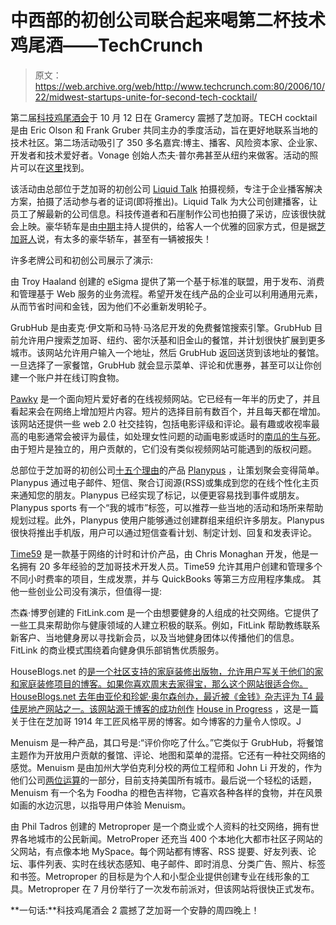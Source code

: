 # 中西部的初创公司联合起来喝第二杯技术鸡尾酒——TechCrunch

> 原文：<https://web.archive.org/web/http://www.techcrunch.com:80/2006/10/22/midwest-startups-unite-for-second-tech-cocktail/>

 [](https://web.archive.org/web/20220519014018/http://www.techcocktail.com/blog/) 第二届[科技鸡尾酒会](https://web.archive.org/web/20220519014018/http://www.techcocktail.com/blog/)于 10 月 12 日在 Gramercy 震撼了芝加哥。TECH cocktail 是由 Eric Olson 和 Frank Gruber 共同主办的季度活动，旨在更好地联系当地的技术社区。第二场活动吸引了 350 多名嘉宾:博主、播客、风险资本家、企业家、开发者和技术爱好者。Vonage 创始人杰夫·普尔弗甚至从纽约来做客。活动的照片可以在[这里](https://web.archive.org/web/20220519014018/http://www.flickr.com/photos/tags/techcocktail2)找到。

该活动由总部位于芝加哥的初创公司 [Liquid Talk](https://web.archive.org/web/20220519014018/http://www.liquidtalk.net/) 拍摄视频，专注于企业播客解决方案，拍摄了活动参与者的证词(即将推出)。Liquid Talk 为大公司创建播客，让员工了解最新的公司信息。科技传道者和石崖制作公司也拍摄了采访，应该很快就会上映。豪华轿车是由[中期](https://web.archive.org/web/20220519014018/http://www.midphase.com/)主持人提供的，给客人一个优雅的回家方式，但是据[芝加哥人](https://web.archive.org/web/20220519014018/http://www.chicagoist.com/archives/2006/10/13/tech_cocktail_2_good_times_lessons_learned.php)说，有太多的豪华轿车，甚至有一辆被报失！

许多老牌公司和初创公司展示了演示:

由 Troy Haaland 创建的 eSigma 提供了第一个基于标准的联盟，用于发布、消费和管理基于 Web 服务的业务流程。希望开发在线产品的企业可以利用通用元素，从而节省时间和金钱，因为他们不必重新发明轮子。

GrubHub 是由麦克·伊文斯和马特·马洛尼开发的免费餐馆搜索引擎。GrubHub 目前允许用户搜索芝加哥、纽约、密尔沃基和旧金山的餐馆，并计划很快扩展到更多城市。该网站允许用户输入一个地址，然后 GrubHub 返回送货到该地址的餐馆。一旦选择了一家餐馆，GrubHub 就会显示菜单、评论和优惠券，甚至可以让你创建一个账户并在线订购食物。

[Pawky](https://web.archive.org/web/20220519014018/http://www.pawky.com/) 是一个面向短片爱好者的在线视频网站。它已经有一年半的历史了，并且看起来会在网络上增加短片内容。短片的选择目前有数百个，并且每天都在增加。该网站还提供一些 web 2.0 社交挂钩，包括电影评级和评论。最有趣或收视率最高的电影通常会被评为最佳，如处理女性问题的动画电影或适时的[南瓜的生与死](https://web.archive.org/web/20220519014018/http://www.pawky.com/featured/the_life_and_death_of_a_pumpkin)。由于短片是独立的，用户贡献的，它们没有类似视频网站可能遇到的版权问题。

总部位于芝加哥的初创公司[十五个理由](https://web.archive.org/web/20220519014018/http://www.fifteenreasons.com/)的产品 [Planypus](https://web.archive.org/web/20220519014018/http://www.planypus.com/) ，让策划聚会变得简单。Planypus 通过电子邮件、短信、聚合订阅源(RSS)或集成到您的在线个性化主页来通知您的朋友。Planypus 已经实现了标记，以便更容易找到事件或朋友。Planypus sports 有一个“我的城市”标签，可以推荐一些当地的活动和场所来帮助规划过程。此外，Planypus 使用户能够通过创建群组来组织许多朋友。Planypus 很快将推出手机版，用户可以通过短信查看计划、制定计划、回复和发表评论。

[Time59](https://web.archive.org/web/20220519014018/http://www.time59.com/) 是一款基于网络的计时和计价产品，由 Chris Monaghan 开发，他是一名拥有 20 多年经验的芝加哥技术开发人员。Time59 允许其用户创建和管理多个不同小时费率的项目，生成发票，并与 QuickBooks 等第三方应用程序集成。
其他一些创业公司没有演示，但值得一提:

杰森·博罗创建的 FitLink.com 是一个由想要健身的人组成的社交网络。它提供了一些工具来帮助你与健康领域的人建立积极的联系。例如，FitLink 帮助教练联系新客户、当地健身房以寻找新会员，以及当地健身团体以传播他们的信息。FitLink 的商业模式围绕着向健身俱乐部销售优质服务。

HouseBlogs.net 的[是一个社区支持的家庭装修出版物，允许用户写关于他们的家和家庭装修项目的博客。如果你喜欢周末去家得宝，那么这个网站很适合你。HouseBlogs.net 去年由亚伦和珍妮·奥尔森创办，最近被《金钱》杂志评为 T4 最佳房地产网站之一。该网站源于博客的成功创作](https://web.archive.org/web/20220519014018/http://www.houseblogs.net/) [House in Progress](https://web.archive.org/web/20220519014018/http://www.houseinprogress.net/) ，这是一篇关于住在芝加哥 1914 年工匠风格平房的博客。如今博客的力量令人惊叹。J

Menuism 是一种产品，其口号是:“评价你吃了什么。”它类似于 GrubHub，将餐馆主题作为开放用户贡献的餐馆、评论、地图和菜单的混搭。它还有一种社交网络的感觉。Menuism 是由加州大学伯克利分校的两位工程师和 John Li 开发的，作为他们公司[两位运算](https://web.archive.org/web/20220519014018/http://www.twobitoperation.com/blog/)的一部分，目前支持美国所有城市。最后说一个轻松的话题，Menuism 有一个名为 Foodha 的橙色吉祥物，它喜欢各种各样的食物，并在风景如画的水边沉思，以指导用户体验 Menuism。

由 Phil Tadros 创建的 Metroproper 是一个商业或个人资料的社交网络，拥有世界各地城市的公民新闻。MetroProper 还充当 400 个本地化大都市社区子网站的父网站，有点像本地 MySpace。每个网站都有博客、RSS 提要、好友列表、论坛、事件列表、实时在线状态感知、电子邮件、即时消息、分类广告、照片、标签和书签。Metroproper 的目标是为个人和小型企业提供创建专业在线形象的工具。Metroproper 在 7 月份举行了一次发布前派对，但该网站将很快正式发布。

**一句话:**科技鸡尾酒会 2 震撼了芝加哥一个安静的周四晚上！
